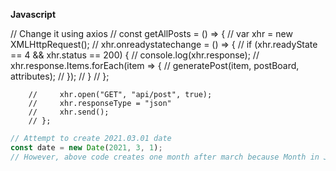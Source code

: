 **Javascript**

// Change it using axios
        // const getAllPosts = () => {
        //     var xhr = new XMLHttpRequest();
        //     xhr.onreadystatechange = () => {
        //         if (xhr.readyState == 4 && xhr.status == 200) {
        //             console.log(xhr.response);
        //             xhr.response.Items.forEach(item => {
        //                 generatePost(item, postBoard, attributes);
        //             });
        //         }
        //     };

        //     xhr.open("GET", "api/post", true);
        //     xhr.responseType = "json"
        //     xhr.send();
        // };
        

```javascript
// Attempt to create 2021.03.01 date
const date = new Date(2021, 3, 1);
// However, above code creates one month after march because Month in Javascript starts with 0. ex. 0 == January
```
